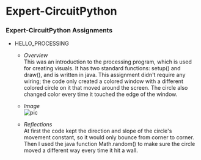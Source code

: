 # Expert-CircuitPython
### Expert-CircuitPython Assignments 


- HELLO_PROCESSING
   - *Overview*
   \
      This was an introduction to the processing program, which is used for creating visuals. It has two standard functions: setup() and draw(), and is written in java. This assignment didn't require any wiring; the code only created a colored window with a different colored circle on it that moved around the screen. The circle also changed color every time it touched the edge of the window.
      
   - *Image*
   \
   ![pic](/pictures/pic.PNG)
   - *Reflections*
   \
      At first the code kept the direction and slope of the circle's movement constant, so it would only bounce from corner to corner. Then I used the java function Math.random() to make sure the circle moved a different way every time it hit a wall. 
  
